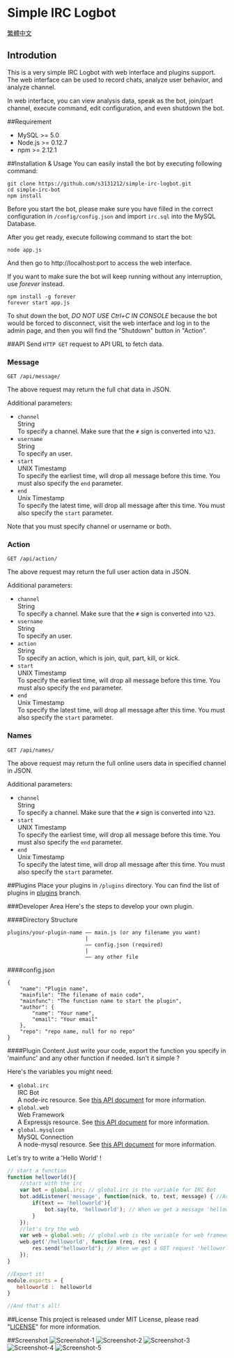 # Simple IRC Logbot

[繁體中文](README_zh.md)

## Introdution
This is a very simple IRC Logbot with web interface and plugins support. The web interface can be used to record chats, analyze user behavior, and analyze channel.

In web interface, you can view analysis data, speak as the bot, join/part channel, execute command, edit configuration, and even shutdown the bot.

##Requirement

*   MySQL >= 5.0
*   Node.js >= 0.12.7
*   npm >= 2.12.1

##Installation & Usage
You can easily install the bot by executing following command:

```
git clone https://github.com/s3131212/simple-irc-logbot.git
cd simple-irc-bot
npm install
```

Before you start the bot, please make sure you have filled in the correct configuration in `/config/config.json` and import `irc.sql` into the MySQL Database.

After you get ready, execute following command to start the bot:

```
node app.js
```

And then go to http://localhost:port to access the web interface.

If you want to make sure the bot will keep running without any interruption, use _forever_ instead.

```
npm install -g forever
forever start app.js
```

To shut down the bot, _DO NOT USE Ctrl+C IN CONSOLE_ because the bot would be forced to disconnect, visit the web interface and log in to the admin page, and then you will find the "Shutdown" button in "Action".

##API
Send `HTTP GET` request to API URL to fetch data.

### Message

```
GET /api/message/
```
The above request may return the full chat data in JSON.

Additional parameters:
*   `channel`  
	String  
	To specify a channel. Make sure that the `#` sign is converted into `%23`.  
*   `username`  
	String  
	To specify an user.  
*   `start`  
	UNIX Timestamp  
	To specify the earliest time, will drop all message before this time. You must also specify the `end` parameter.  
*   `end`  
	Unix Timestamp  
	To specify the latest time, will drop all message after this time. You must also specify the `start` parameter.  

Note that you must specify channel or username or both.

### Action

```
GET /api/action/
```
The above request may return the full user action data in JSON.

Additional parameters:
*   `channel`  
	String  
	To specify a channel. Make sure that the `#` sign is converted into `%23`.  
*   `username`  
	String  
	To specify an user.  
*   `action`  
	String  
	To specify an action, which is join, quit, part, kill, or kick.  
*   `start`  
	UNIX Timestamp  
	To specify the earliest time, will drop all message before this time. You must also specify the `end` parameter.  
*   `end`  
	Unix Timestamp  
	To specify the latest time, will drop all message after this time. You must also specify the `start` parameter.  

### Names

```
GET /api/names/
```
The above request may return the full online users data in specified channel in JSON.

Additional parameters:  
*   `channel`  
	String  
	To specify a channel. Make sure that the `#` sign is converted into `%23`.  
*   `start`  
	UNIX Timestamp  
	To specify the earliest time, will drop all message before this time. You must also specify the `end` parameter.  
*   `end`  
	Unix Timestamp  
	To specify the latest time, will drop all message after this time. You must also specify the `start` parameter.  

##Plugins
Place your plugins in `/plugins` directory. You can find the list of plugins in [plugins](https://github.com/s3131212/Simple-IRC-Logbot/tree/plugins) branch.

###Developer Area
Here's the steps to develop your own plugin.

####Directory Structure
```
plugins/your-plugin-name —— main.js (or any filename you want)
                         |
                         —— config.json (required)
                         |
                         —— any other file
```

####config.json
```
{
    "name": "Plugin name",
    "mainfile": "The filename of main code",
    "mainfunc": "The function name to start the plugin",
    "author": {
        "name": "Your name",
        "email": "Your email"
    },
    "repo": "repo name, null for no repo"
}
```
####Plugin Content
Just write your code, export the function you specify in 'mainfunc' and any other function if needed. Isn't it simple ?

Here's the variables you might need:
*   `global.irc`  
	IRC Bot  
	A node-irc resource. See [this API document](http://node-irc.readthedocs.org/en/latest/API.html) for more information.  
*   `global.web`  
	Web Framework  
	A Expressjs resource. See [this API document](http://expressjs.com/en/4x/api.html) for more information.  
*   `global.mysqlcon`  
	MySQL Connection  
	A node-mysql resource. See [this API document](https://github.com/felixge/node-mysql/blob/master/Readme.md) for more information.  

Let's try to write a 'Hello World' !
```javascript
// start a function
function helloworld(){
	//start with the irc
    var bot = global.irc; // global.irc is the variable for IRC Bot
    bot.addListener('message', function(nick, to, text, message) { //Add a listener
        if(text == 'helloworld'){
            bot.say(to, 'helloworld'); // When we get a message 'helloworld', say 'helloworld'
        }
    });
    //let's try the web
    var web = global.web; // global.web is the variable for web framework
    web.get('/helloworld', function (req, res) {
        res.send("helloworld"); // When we get a GET request 'helloworld', say 'helloworld'
    });
}

//Export it!
module.exports = {
   helloworld :  helloworld
}

//And that's all!
```


##License
This project is released under MIT License, please read "[LICENSE](LICENSE)" for more information.

##Screenshot
![Screenshot-1](http://i.imgur.com/HaIw3X5.png)
![Screenshot-2](http://i.imgur.com/19yjq6c.png)
![Screenshot-3](http://i.imgur.com/M7mfWNS.png)
![Screenshot-4](http://i.imgur.com/RPs2VN0.png)
![Screenshot-5](http://i.imgur.com/35dT2rs.png)